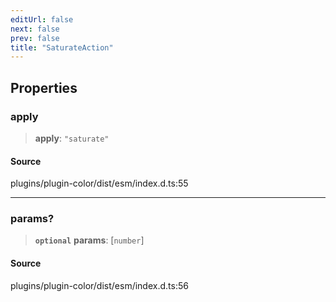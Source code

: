 ```yaml
---
editUrl: false
next: false
prev: false
title: "SaturateAction"
---
```


## Properties

### apply

> **apply**: `"saturate"`

#### Source

plugins/plugin-color/dist/esm/index.d.ts:55

***

### params?

> **`optional`** **params**: [`number`]

#### Source

plugins/plugin-color/dist/esm/index.d.ts:56
